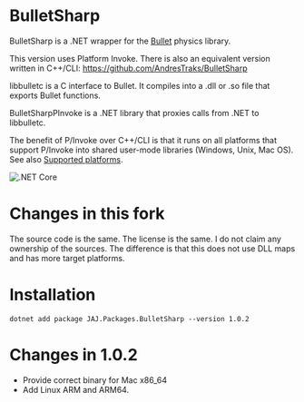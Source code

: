 # BulletSharp
BulletSharp is a .NET wrapper for the [Bullet](https://pybullet.org/) physics library.

This version uses Platform Invoke. There is also an equivalent version written in C++/CLI: https://github.com/AndresTraks/BulletSharp

libbulletc is a C interface to Bullet. It compiles into a .dll or .so file that exports Bullet functions.

BulletSharpPInvoke is a .NET library that proxies calls from .NET to libbulletc.

The benefit of P/Invoke over C++/CLI is that it runs on all platforms that support P/Invoke into shared user-mode libraries (Windows, Unix, Mac OS). See also [Supported platforms](https://github.com/AndresTraks/BulletSharp/wiki/Supported-platforms).

![.NET Core](https://github.com/AndresTraks/BulletSharpPInvoke/workflows/.NET%20Core/badge.svg)

# Changes in this fork
The source code is the same. The license is the same. I do not claim any ownership of the sources. The difference is that this does not use DLL maps and has more target platforms.

# Installation
```
dotnet add package JAJ.Packages.BulletSharp --version 1.0.2
```

# Changes in 1.0.2
- Provide correct binary for Mac x86_64
- Add Linux ARM and ARM64.